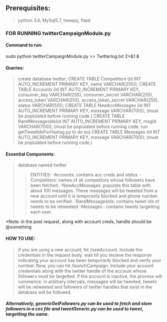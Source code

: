 
## Prerequisites: 
>python 3.6,
>MySql5.7,
>tweepy,
>flask


### FOR RUNNING twitterCampaignModule.py

#### Command to run: 

sudo python twitterCampaignModule.py >> Twitterlog.txt 2>&1 &

#### Queries:

>create database twitter;
>CREATE TABLE Competitors (id INT AUTO_INCREMENT PRIMARY KEY, name VARCHAR(255));
>CREATE TABLE Accounts (id INT AUTO_INCREMENT PRIMARY KEY, consumer_key VARCHAR(255), consumer_secret VARCHAR(255), access_token VARCHAR(255), access_token_secret VARCHAR(255), status VARCHAR(50));
>CREATE TABLE NewAccMessages (id INT AUTO_INCREMENT PRIMARY KEY, message VARCHAR(700));   (must be poplulated before running code.)
>CREATE TABLE RandMessagesIds(id INT AUTO_INCREMENT PRIMARY KEY, msgId VARCHAR(700));     (must be poplulated before running code. run getTweetIdsForHastag.py to do so)
>CREATE TABLE Messages (id INT AUTO_INCREMENT PRIMARY KEY, message VARCHAR(700));          (must be poplulated before running code.)


#### Essential Components:

>database named twitter
>>ENTITIES:
-Accounts: contains acc creds and status
-Competitors: names of all competitors whose followers have been fetched.
-NewAccMessages: populate this table with about 100 messages. These messages will be tweeted from a new account until it is temporarily blocked and phone number needs to be verified. 
-RandMessagesIds: contains tweet ids of tweets to be retweeted
-Messages : contains tweets targetting each user.

*Note: in the post request, along with account creds, handle should be @something

#### HOW TO USE:

>if you are using a new account, hit /newAccount. Include the credentials in the request body.
>wait till you recieve the response indicating your account has been temporarily blocked and verify your number.
>Now, you can hit /launchCampaign. Include your account credentials along with the twitter handle of the account whose followers must be targetted. If the account is inactive, the process will commence.
>in arbitrary intervals, messages will be tweeted, tweets will be retweeted and followers of twitter handles that exist in the database will be followed. 

##### Alternatively, genericGetFollowers.py can be used to fetch and store followers in a csv file and tweetGeneric.py can be used to tweet, targetting the same.
